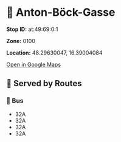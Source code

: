 # 🚉 Anton-Böck-Gasse


**Stop ID:** at:49:69:0:1

**Zone:** 0100

**Location:** 48.29630047, 16.39004084

[Open in Google Maps](https://www.google.com/maps?q=48.29630047,16.39004084)

## 🚆 Served by Routes

### 🚌 Bus
- 32A
- 32A
- 32A
- 32A